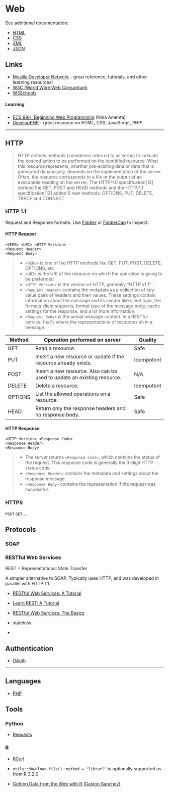 # Web


See additional documentation:

* [HTML](html)
* [CSS](css)
* [XML](etc/xml.md)
* [JSON](javascript/json.md)


## Links

* [Mozilla Developer Network](https://developer.mozilla.org/en-US/) - great reference, tutorials, and other learning resources!
* [W3C (World Wide Web Consortium)](http://www.w3.org/)
* [W3Schools](http://www.w3schools.com/)

##### Learning

* [ECS 89H: Beginning Web Programming](http://web.cs.ucdavis.edu/~amenta/s15/ecs89h) (Nina Amenta)
* [DevelopPHP](https://www.developphp.com/) - great resource on HTML, CSS, JavaScript, PHP!


---

## HTTP

> HTTP defines methods (sometimes referred to as verbs) to indicate the desired action to be performed on the identified resource. What this resource represents, whether pre-existing data or data that is generated dynamically, depends on the implementation of the server. Often, the resource corresponds to a file or the output of an executable residing on the server. The HTTP/1.0 specification[12] defined the GET, POST and HEAD methods and the HTTP/1.1 specification[13] added 5 new methods: OPTIONS, PUT, DELETE, TRACE and CONNECT


### HTTP 1.1

Request and Response formats. Use [Fiddler](http://www.telerik.com/download/fiddler) or [FiddlerCap](http://www.telerik.com/fiddler/fiddlercap) to inspect.


#### HTTP Request

```
<VERB> <URI> <HTTP Version>
<Request Header>
<Request Body>
```

> - `<VERB>` is one of the HTTP methods like GET, PUT, POST, DELETE, OPTIONS, etc
> - `<URI>` is the URI of the resource on which the operation is going to be performed
> - `<HTTP Version>` is the version of HTTP, generally "HTTP v1.1" .
> - `<Request Header>` contains the metadata as a collection of key-value pairs of headers and their values. These settings contain information about the message and its sender like client type, the formats client supports, format type of the message body, cache settings for the response, and a lot more information.
> - `<Request Body>` is the actual message content. In a RESTful service, that's where the representations of resources sit in a message.



Method | Operation performed on server | Quality
-------|-------------------------------|--------
GET | Read a resource. | Safe
PUT | Insert a new resource or update if the resource already exists. | Idempotent
POST | Insert a new resource. Also can be used to update an existing resource. | N/A
DELETE | Delete a resource. | Idempotent
OPTIONS | List the allowed operations on a resource. | Safe
HEAD | Return only the response headers and no response body. | Safe

#### HTTP Response

```
<HTTP Version> <Response Code>
<Response Header>
<Response Body>
```

> - The server returns `<Response Code>`, which contains the status of the request. This response code is generally the 3-digit HTTP status code.
> - `<Response Header>` contains the metadata and settings about the response message.
> - `<Response Body>` contains the representation if the request was successful.

### HTTPS



`POST` `GET` ...

## Protocols

### SOAP

### RESTful Web Services

REST = Representational State Transfer

A simpler alternative to SOAP. Typically uses HTTP, and was developed in parallel with HTTP 1.1.

* [RESTful Web Services: A Tutorial](http://www.drdobbs.com/web-development/restful-web-services-a-tutorial/240169069)
* [Learn REST: A Tutorial](http://rest.elkstein.org/)
* [RESTful Web Services: The Basics](http://www.ibm.com/developerworks/library/ws-restful/)



* stateless
* 

## Authentication

* [OAuth](http://oauth.net)





***

## Languages

* [PHP](https://php.net)


Tools
-----

### Python

* [Requests](http://python-requests.org)

### R

* [RCurl](http://www.omegahat.org/RCurl)
* `utils::download.file()` : `method = "libcurl"` is optionally supported as from R 3.2.0

* [Getting Data from the Web with R (Gaston Sanchez)](http://gastonsanchez.com/work/webdata)
